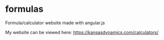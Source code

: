 # formulas
Formula/calculator website made with angular.js

My website can be viewed here:
https://kansasdynamics.com/calculators/
